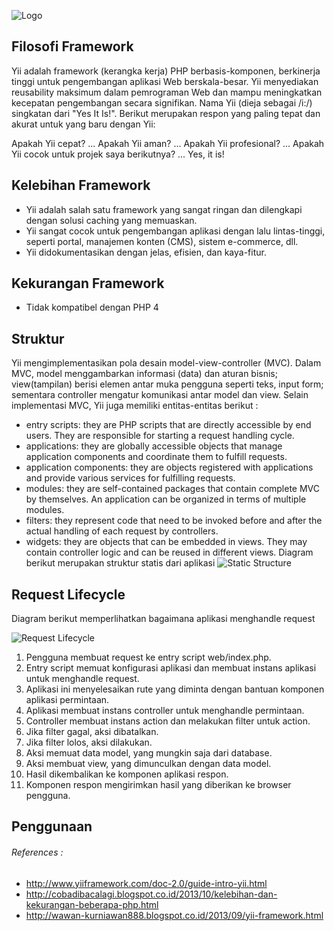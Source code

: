 ![Logo](http://static.yiiframework.com/css/img/logo.png)

## Filosofi Framework
Yii adalah framework (kerangka kerja) PHP berbasis-komponen, berkinerja tinggi untuk pengembangan aplikasi Web berskala-besar. Yii menyediakan reusability maksimum dalam pemrograman Web dan mampu meningkatkan kecepatan pengembangan secara signifikan. Nama Yii (dieja sebagai /i:/) singkatan dari "Yes It Is!". Berikut merupakan respon yang paling tepat dan akurat untuk yang baru dengan Yii:

Apakah Yii cepat? ... Apakah Yii aman? ... Apakah Yii profesional? ... Apakah Yii cocok untuk projek saya berikutnya? ... Yes, it is!

## Kelebihan Framework
* Yii adalah salah satu framework yang sangat ringan dan dilengkapi dengan solusi caching yang memuaskan.
* Yii sangat cocok untuk pengembangan aplikasi dengan lalu lintas-tinggi, seperti portal, manajemen konten (CMS), sistem e-commerce, dll.
* Yii didokumentasikan dengan jelas, efisien, dan kaya-fitur.

## Kekurangan Framework
* Tidak kompatibel dengan PHP 4

## Struktur
Yii mengimplementasikan pola desain model-view-controller (MVC). Dalam MVC, model menggambarkan informasi (data) dan aturan bisnis; view(tampilan) berisi elemen antar muka pengguna seperti teks, input form; sementara controller mengatur komunikasi antar model dan view. Selain implementasi MVC, Yii juga memiliki entitas-entitas berikut :
* entry scripts: they are PHP scripts that are directly accessible by end users. They are responsible for starting a request handling cycle.
* applications: they are globally accessible objects that manage application components and coordinate them to fulfill requests.
* application components: they are objects registered with applications and provide various services for fulfilling requests.
* modules: they are self-contained packages that contain complete MVC by themselves. An application can be organized in terms of multiple modules.
* filters: they represent code that need to be invoked before and after the actual handling of each request by controllers.
* widgets: they are objects that can be embedded in views. They may contain controller logic and can be reused in different views.
Diagram berikut merupakan struktur statis dari aplikasi
![Static Structure](http://www.yiiframework.com/doc-2.0/images/application-structure.png)

## Request Lifecycle
Diagram berikut memperlihatkan bagaimana aplikasi menghandle request

![Request Lifecycle](http://www.yiiframework.com/doc-2.0/images/request-lifecycle.png)

1. Pengguna membuat request ke entry script web/index.php.
2. Entry script memuat konfigurasi aplikasi dan membuat instans aplikasi untuk menghandle request.
3. Aplikasi ini menyelesaikan rute yang diminta dengan bantuan komponen aplikasi permintaan.
4. Aplikasi membuat instans controller untuk menghandle permintaan.
5. Controller membuat instans action dan melakukan filter untuk action.
6. Jika filter gagal, aksi dibatalkan.
7. Jika filter lolos, aksi dilakukan.
8. Aksi memuat data model, yang mungkin saja dari database.
9. Aksi membuat view, yang dimunculkan dengan data model.
10. Hasil dikembalikan ke komponen aplikasi respon.
11. Komponen respon mengirimkan hasil yang diberikan ke browser pengguna.

## Penggunaan


###### References : 
* http://www.yiiframework.com/doc-2.0/guide-intro-yii.html
* http://cobadibacalagi.blogspot.co.id/2013/10/kelebihan-dan-kekurangan-beberapa-php.html
* http://wawan-kurniawan888.blogspot.co.id/2013/09/yii-framework.html
